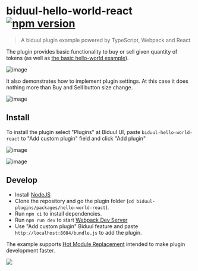 # biduul-hello-world-react [![npm version](https://badge.fury.io/js/biduul-hello-world-react.svg)](https://badge.fury.io/js/biduul-hello-world-react)

> A biduul plugin example powered by TypeScript, Webpack and React

The plugin provides basic functionality to buy or sell given quantity of tokens (as well as [the basic hello-world example](https://github.com/Letiliel/biduul-plugins/tree/main/packages/hello-world)).

![image](https://user-images.githubusercontent.com/1082083/126187782-2cbe78f2-9e8a-44e1-9c98-ddffc5264489.png)

It also demonstrates how to implement plugin settings. At this case it does nothing more than Buy and Sell button size change.

![image](https://user-images.githubusercontent.com/1082083/126191597-b27a1e1c-7b34-4988-8757-088322b39ae3.png)

## Install

To install the plugin select "Plugins" at Biduul UI, paste `biduul-hello-world-react` to "Add custom plugin" field and click "Add plugin"

![image](https://user-images.githubusercontent.com/1082083/126187942-01e20216-9a70-415b-a590-44f7cbdce8a8.png)

![image](https://user-images.githubusercontent.com/1082083/126188079-c3056b0e-fbd8-47b5-a324-184d6a5f9321.png)

## Develop

- Install [NodeJS](https://nodejs.org/en/)
- Clone the repository and go the plugin folder (`cd biduul-plugins/packages/hello-world-react`).
- Run `npm ci` to install dependencies.
- Run `npm run dev` to start [Webpack Dev Server](https://webpack.js.org/configuration/dev-server/)
- Use "Add custom plugin" Biduul feature and paste `http://localhost:8084/bundle.js` to add the plugin.

The example supports [Hot Module Replacement](https://webpack.js.org/concepts/hot-module-replacement/) intended to make plugin development faster.

![](https://raw.githubusercontent.com/Letiliel/biduul-plugins/main/.assets/hmr.gif)
